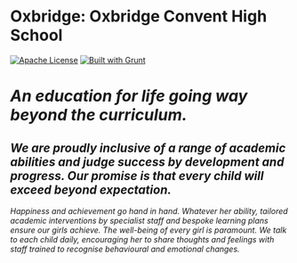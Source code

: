 # Oxbridge: Oxbridge Convent High School
[![Apache License](https://img.shields.io/badge/license-Apache-blue.svg)](https://github.com/prabhatoxbridge/oxbridge/blob/master/LICENSE) [![Built with Grunt](https://cdn.gruntjs.com/builtwith.svg)](http://gruntjs.com/)

# _An education for life going way beyond the curriculum._
## _We are proudly inclusive of a range of academic abilities and judge success by development and progress. Our promise is that every child will exceed beyond expectation._

_Happiness and achievement go hand in hand. Whatever her ability, tailored academic interventions by specialist staff and bespoke learning plans ensure our girls achieve. The well-being of every girl is paramount. We talk to each child daily, encouraging her to share thoughts and feelings with staff trained to recognise behavioural and emotional changes._
